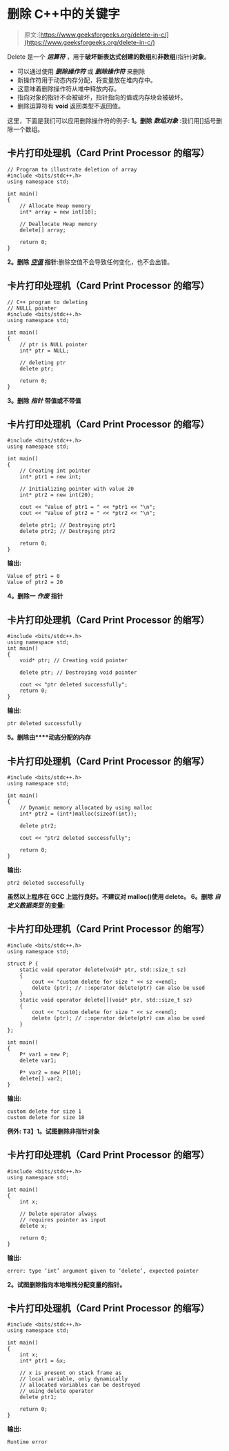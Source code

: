 # 删除 C++中的关键字

> 原文:[https://www.geeksforgeeks.org/delete-in-c/](https://www.geeksforgeeks.org/delete-in-c/)

Delete 是一个 ***运算符*** ，用于**破坏新表达式创建的数组**和**非数组**(指针)**对象**。

*   可以通过使用 ***删除操作符*** 或 ***删除操作符*** 来删除
*   新操作符用于动态内存分配，将变量放在堆内存中。
*   这意味着删除操作符从堆中释放内存。
*   指向对象的指针不会被破坏，指针指向的值或内存块会被破坏。
*   删除运算符有 **void** 返回类型不返回值。

这里，下面是我们可以应用删除操作符的例子:
**1。删除** ***数组对象*** :我们用[]括号删除一个数组。

## 卡片打印处理机（Card Print Processor 的缩写）

```
// Program to illustrate deletion of array
#include <bits/stdc++.h>
using namespace std;

int main()
{
    // Allocate Heap memory
    int* array = new int[10];

    // Deallocate Heap memory
    delete[] array;

    return 0;
}
```

**2。删除** [***空值***](https://www.geeksforgeeks.org/understanding-nullptr-c/) **指针**:删除空值不会导致任何变化，也不会出错。

## 卡片打印处理机（Card Print Processor 的缩写）

```
// C++ program to deleting
// NULLL pointer
#include <bits/stdc++.h>
using namespace std;

int main()
{
    // ptr is NULL pointer
    int* ptr = NULL;

    // deleting ptr
    delete ptr;

    return 0;
}
```

**3。删除** ***指针*** **带值或不带值**

## 卡片打印处理机（Card Print Processor 的缩写）

```
#include <bits/stdc++.h>
using namespace std;

int main()
{
    // Creating int pointer
    int* ptr1 = new int;

    // Initializing pointer with value 20
    int* ptr2 = new int(20);

    cout << "Value of ptr1 = " << *ptr1 << "\n";
    cout << "Value of ptr2 = " << *ptr2 << "\n";

    delete ptr1; // Destroying ptr1
    delete ptr2; // Destroying ptr2

    return 0;
}
```

**输出:**

```
Value of ptr1 = 0
Value of ptr2 = 20
```

**4。删除一** ***作废*** **指针**

## 卡片打印处理机（Card Print Processor 的缩写）

```
#include <bits/stdc++.h>
using namespace std;
int main()
{
    void* ptr; // Creating void pointer

    delete ptr; // Destroying void pointer

    cout << "ptr deleted successfully";
    return 0;
}
```

**输出**:

```
ptr deleted successfully
```

**5。删除由****动态分配的内存**

## **卡片打印处理机（Card Print Processor 的缩写）**

```
#include <bits/stdc++.h>
using namespace std;

int main()
{
    // Dynamic memory allocated by using malloc
    int* ptr2 = (int*)malloc(sizeof(int));

    delete ptr2;

    cout << "ptr2 deleted successfully";

    return 0;
}
```

****输出**:**

```
ptr2 deleted successfully
```

**虽然以上程序在 GCC 上运行良好。不建议对 malloc()使用 delete。
**6。删除** ***自定义数据类型*** 的变量:**

## **卡片打印处理机（Card Print Processor 的缩写）**

```
#include <bits/stdc++.h>
using namespace std;

struct P {
    static void operator delete(void* ptr, std::size_t sz)
    {
        cout << "custom delete for size " << sz <<endl;
        delete (ptr); // ::operator delete(ptr) can also be used
    }
    static void operator delete[](void* ptr, std::size_t sz)
    {
        cout << "custom delete for size " << sz <<endl;
        delete (ptr); // ::operator delete(ptr) can also be used
    }
};

int main()
{
    P* var1 = new P;
    delete var1;

    P* var2 = new P[10];
    delete[] var2;
}
```

****输出**:**

```
custom delete for size 1
custom delete for size 18
```

****例外**:
T3】1。试图删除非指针对象**

## **卡片打印处理机（Card Print Processor 的缩写）**

```
#include <bits/stdc++.h>
using namespace std;

int main()
{
    int x;

    // Delete operator always
    // requires pointer as input
    delete x;

    return 0;
}
```

****输出**:**

```
error: type ‘int’ argument given to ‘delete’, expected pointer
```

****2。试图删除指向本地堆栈分配变量的指针。****

## **卡片打印处理机（Card Print Processor 的缩写）**

```
#include <bits/stdc++.h>
using namespace std;

int main()
{
    int x;
    int* ptr1 = &x;

    // x is present on stack frame as
    // local variable, only dynamically
    // allocated variables can be destroyed
    // using delete operator
    delete ptr1;

    return 0;
}
```

****输出**:**

```
Runtime error
```